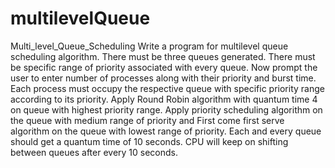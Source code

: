 # multilevelQueue
Multi_level_Queue_Scheduling
Write a program for multilevel queue scheduling algorithm. There must be three queues generated. There must be specific range of priority associated with every queue. Now prompt the user to enter number of processes along with their priority and burst time. Each process must occupy the respective queue with specific priority range according to its priority. Apply Round Robin algorithm with quantum time 4 on queue with highest priority range. Apply priority scheduling algorithm on the queue with medium range of priority and First come first serve algorithm on the queue with lowest range of priority. Each and every queue should get a quantum time of 10 seconds. CPU will keep on shifting between queues after every 10 seconds.
